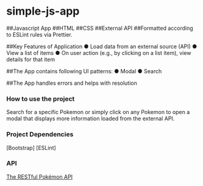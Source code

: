 # simple-js-app
##Javascript App
##HTML
##CSS
##External API
##Formatted according to ESLint rules via Prettier. 

##Key Features of Application
● Load data from an external source (API)
● View a list of items
● On user action (e.g., by clicking on a list item), view details for that item

##The App contains following UI patterns:
● Modal
● Search

##The App handles errors and helps with resolution

### How to use the project
Search for a specific Pokemon or simply click on any Pokemon to open a modal that displays more information loaded from the external API. 

### Project Dependencies 
[Bootstrap]
[ESLint]

### API
[The RESTful Pokémon API](https://pokeapi.co/)
